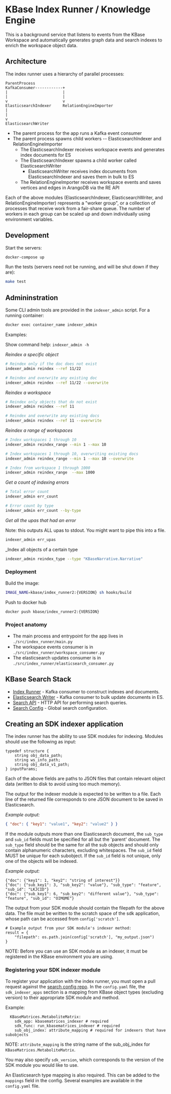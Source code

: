 # KBase Index Runner / Knowledge Engine

This is a background service that listens to events from the KBase Workspace and automatically generates graph data and search indexes to enrich the workspace object data.

## Architecture

The index runner uses a hierarchy of parallel processes:

```
ParentProcess
KafkaConsumer------------+
|                        |
|                        |
v                        v
ElasticsearchIndexer     RelationEngineImporter
|
|
v
ElasticsearchWriter
```

* The parent process for the app runs a Kafka event consumer
* The parent process spawns child workers -- ElasticsearchIndexer and RelationEngineImporter
  * The ElasticsearchIndexer receives workspace events and generates index documents for ES
  * The ElasticsearchIndexer spawns a child worker called ElasticsearchWriter
    * ElasticsearchWriter receives index documents from ElasticsearchIndexer and saves them in bulk to ES
  * The RelationEngineImporter receives workspace events and saves vertices and edges in ArangoDB via the RE API

Each of the above modules (ElasticsearchIndexer, ElasticsearchWriter, and RelationEngineImporter) represents a "worker group", or a collection of processes that receive work from a fair-share queue. The number of workers in each group can be scaled up and down individually using environment variables.

## Development

Start the servers:

```sh
docker-compose up
```

Run the tests (servers need not be running, and will be shut down if they are):

```sh
make test
```

## Admininstration

Some CLI admin tools are provided in the `indexer_admin` script. For a running container:

```sh
docker exec container_name indexer_admin
```

Examples:

Show command help: `indexer_admin -h`

_Reindex a specific object_ 

```sh
# Reindex only if the doc does not exist
indexer_admin reindex --ref 11/22

# Reindex and overwrite any existing doc
indexer_admin reindex --ref 11/22 --overwrite
```

_Reindex a workspace_

```sh
# Reindex only objects that do not exist
indexer_admin reindex --ref 11

# Reindex and overwrite any existing docs
indexer_admin reindex --ref 11 --overwrite
```

_Reindex a range of workspaces_

```sh
# Index workspaces 1 through 10
indexer_admin reindex_range --min 1 --max 10

# Index workspaces 1 through 10, overwriting existing docs
indexer_admin reindex_range --min 1 --max 10 --overwrite

# Index from workspace 1 through 1000
indexer_admin reindex_range  --max 1000
```

_Get a count of indexing errors_

```sh
# Total error count
indexer_admin err_count

# Error count by type
indexer_admin err_count --by-type
```

_Get all the upas that had an error_

Note: this outputs ALL upas to stdout. You might want to pipe this into a file.

```sh
indexer_admin err_upas
```

_Index all objects of a certain type

```sh
indexer_admin reindex_type --type "KBaseNarrative.Narrative"
```

### Deployment

Build the image:

```sh
IMAGE_NAME=kbase/index_runner2:{VERSION} sh hooks/build
```

Push to docker hub

```sh
docker push kbase/index_runner2:{VERSION}
```

### Project anatomy

* The main process and entrypoint for the app lives in `./src/index_runner/main.py`
* The workspace events consumer is in `./src/index_runner/workspace_consumer.py`
* The elasticsearch updates consumer is in `./src/index_runner/elasticsearch_consumer.py`

## KBase Search Stack

* [Index Runner](https://github.com/kbaseIncubator/index_runner_deluxe) - Kafka consumer to construct indexes and documents.
* [Elasticsearch Writer](https://github.com/kbaseIncubator/elasticsearch_writer<Paste>) - Kafka consumer to bulk update documents in ES.
* [Search API](https://github.com/kbaseIncubator/search_api_deluxe) - HTTP API for performing search queries.
* [Search Config](https://github.com/kbaseIncubator/search_config) - Global search configuration.

## Creating an SDK indexer application

The index runner has the ability to use SDK modules for indexing. Modules should use the following as input:

```
typedef structure {
	string obj_data_path;
	string ws_info_path;
	string obj_data_v1_path;
} inputParams;
```

Each of the above fields are paths to JSON files that contain relevant object
data (written to disk to avoid using too much memory).

The output for the indexer module is expected to be written to a file.
Each line of the returned file corresponds to one JSON document to be saved in Elasticsearch.

_Example output:_

```json
{ "doc": { "key1": "value1", "key2": "value2" } }
```

If the module outputs more than one Elasticsearch document, the `sub_type` and `sub_id` fields must be specified for all but the 'parent' document. The `sub_type` field should be the same for all the sub objects and should only contain alphanumeric characters, excluding whitespaces. The `sub_id` field MUST be unique for each subobject. If the `sub_id` field is not unique, only one of the objects will be indexed.

_Example output:_

```
{"doc": {"key1": 1, "key2": "string of interest"}}
{"doc": {"sub_key1": 3, "sub_key2": "value"}, "sub_type": "feature", "sub_id": "LKJCID"}
{"doc": {"sub_key1": 6, "sub_key2": "different value"}, "sub_type": "feature", "sub_id": "OIMQME"}
```

The output from your SDK module should contain the filepath for the above data. The file must be written to the scratch space of the sdk application, whose path can be accessed from `config['scratch']`.

```
# Example output from your SDK module's indexer method:
result = {
	"filepath": os.path.join(config['scratch'], "my_output.json")
}
```

NOTE: Before you can use an SDK module as an indexer, it must be registered in the KBase environment you are using.

### Registering your SDK indexer module

To register your application with the index runner, you must open a pull request against the [search config repo](https://github.com/kbaseIncubator/search_config). In the `config.yaml` file, the `sdk_indexer_apps` section is a mapping from KBase object types (excluding version) to their appropriate SDK module and method.

Example:

```
  KBaseMatrices.MetaboliteMatrix:
    sdk_app: kbasematrices_indexer # required
    sdk_func: run_kbasematrices_indexer # required
    sub_obj_index: attribute_mapping # required for indexers that have subobjects
```

NOTE: `attribute_mapping` is the string name of the sub_obj_index for `KBaseMatrices.MetaboliteMatrix`.

You may also specify `sdk_version`, which corresponds to the version of the SDK module you would like to use.

An Elasticsearch type mapping is also required. This can be added to the `mappings` field in the config. Several examples are available in the `config.yaml` file.
